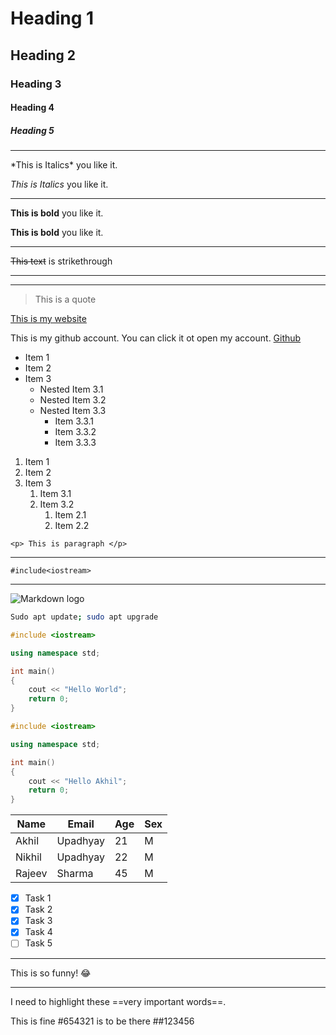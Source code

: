 <!-- Headings -->

# Heading 1

## Heading 2

### Heading 3

#### Heading 4

##### Heading 5

---
<!-- Italics -->

\*This is Italics\* you like it.

_This is Italics_ you like it.

---
<!-- Strong/Bold -->

**This is bold** you like it.

__This is bold__ you like it.

---
<!-- Strikethrough -->

~~This text~~ is strikethrough  

<!-- Horizontal Rule -->
___             
---

<!-- Blockquote -->

> This is a quote


<!-- Links -->

[This is my website](https://google.com "My Website")

This is my github account. You can click it ot open my account. [Github](https://github.com "My Github account")

<!-- UL -->

* Item 1
* Item 2
* Item 3
    * Nested Item 3.1
    * Nested Item 3.2
    * Nested Item 3.3
        * Item 3.3.1
        * Item 3.3.2
        * Item 3.3.3

<!-- OL -->

1. Item 1
2. Item 2
3. Item 3
   1. Item 3.1
   2. Item 3.2
      1. Item 2.1
      2. Item 2.2
   
<!-- Inline Code Block -->

`<p> This is paragraph </p>`

---
`#include<iostream>`

---
<!-- Images -->

![Markdown logo](https://markdown-here.com/img/icon256.png)


<!-- Code Blocks -->

```bash
Sudo apt update; sudo apt upgrade
```

```c++
#include <iostream>

using namespace std;

int main()
{
    cout << "Hello World"; 
    return 0;
}
```

```c++
#include <iostream>

using namespace std;

int main()
{
    cout << "Hello Akhil";
    return 0;
}
```

<!-- Tables -->

| Name |  Email | Age  | Sex    |
|------|--------|------|--------|
|Akhil | Upadhyay| 21  |    M   |
|Nikhil| Upadhyay| 22  |    M   |
|Rajeev| Sharma  | 45  |    M   |


<!-- Task list -->

* [x] Task 1
* [x] Task 2
* [x] Task 3
* [x] Task 4
* [ ] Task 5

---
<!-- Emoji -->

This is so funny! :joy: 

---
<!-- Highlight -->

I need to highlight these ==very important words==.

This is fine #654321 is to be there ##123456


